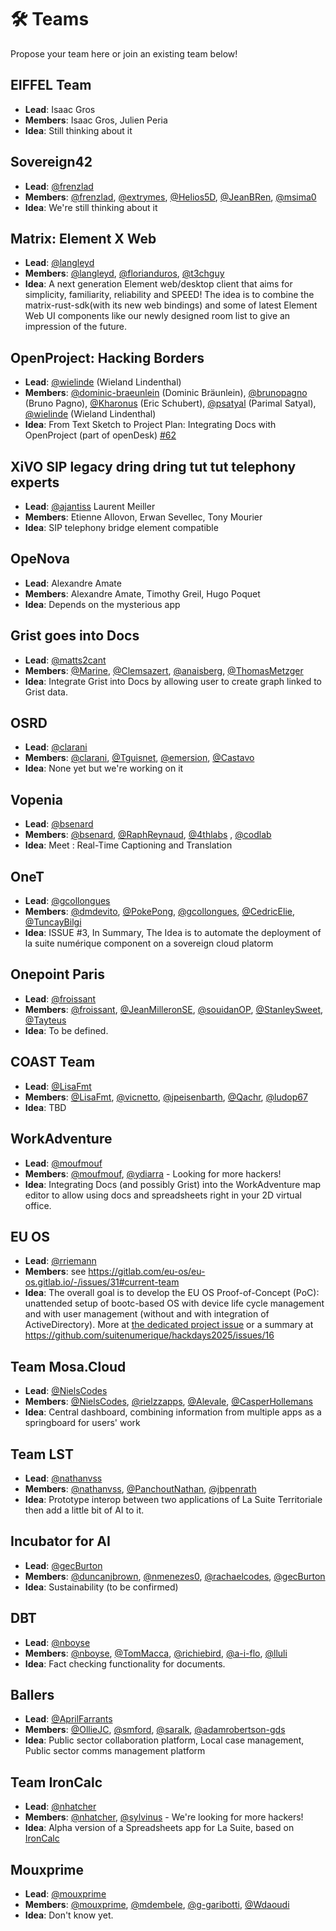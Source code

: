 # 🛠 Teams

Propose your team here or join an existing team below!

## EIFFEL Team

- **Lead**: Isaac Gros
- **Members**: Isaac Gros, Julien Peria  
- **Idea**: Still thinking about it

## Sovereign42

- **Lead**: [@frenzlad](https://github.com/frenzlad)
- **Members**: [@frenzlad](https://github.com/frenzlad), [@extrymes](https://github.com/extrymes), [@Helios5D](https://github.com/Helios5D), [@JeanBRen](https://github.com/JeanBRen), [@msima0](https://github.com/msima0)
- **Idea**: We're still thinking about it

## Matrix: Element X Web

- **Lead**: [@langleyd](https://github.com/langleyd)
- **Members**: [@langleyd](https://github.com/langleyd), [@florianduros](https://github.com/florianduros), [@t3chguy](https://github.com/t3chguy)
- **Idea**: A next generation Element web/desktop client that aims for simplicity, familiarity, reliability and SPEED! The idea is to combine the matrix-rust-sdk(with its new web bindings) and some of latest Element Web UI components like our newly designed room list to give an impression of the future.

## OpenProject: Hacking Borders

- **Lead**: [@wielinde](https://github.com/wielinde) (Wieland Lindenthal)
- **Members**: [@dominic-braeunlein](https://github.com/dominic-braeunlein) (Dominic Bräunlein), [@brunopagno](https://github.com/brunopagno) (Bruno Pagno), [@Kharonus](https://github.com/Kharonus) (Eric Schubert), [@psatyal](https://github.com/psatyal) (Parimal Satyal), [@wielinde](https://github.com/wielinde) (Wieland Lindenthal)
- **Idea**: From Text Sketch to Project Plan: Integrating Docs with OpenProject (part of openDesk) [#62](https://github.com/johnsmithsuitenumerique/hackdays2025/issues/62)

## XiVO SIP legacy dring dring tut tut telephony experts

- **Lead**: [@ajantiss](https://github.com/ajantiss) Laurent Meiller
- **Members**: Etienne Allovon, Erwan Sevellec, Tony Mourier
- **Idea**: SIP telephony bridge element compatible

## OpeNova

- **Lead**: Alexandre Amate
- **Members**: Alexandre Amate, Timothy Greil, Hugo Poquet
- **Idea**: Depends on the mysterious app

## Grist goes into Docs

- **Lead**: [@matts2cant](https://github.com/matts2cant)
- **Members**: [@Marine](https://github.com/Marine), [@Clemsazert](https://github.com/Clemsazert), [@anaisberg](https://github.com/anaisberg), [@ThomasMetzger](https://github.com/ThomasMetzger)
- **Idea**: Integrate Grist into Docs by allowing user to create graph linked to Grist data.

## OSRD

- **Lead**: [@clarani](https://github.com/clarani)
- **Members**: [@clarani](https://github.com/clarani), [@Tguisnet](https://github.com/Tguisnet), [@emersion](https://github.com/emersion), [@Castavo](https://github.com/Castavo) 
- **Idea**: None yet but we're working on it

## Vopenia

- **Lead**: [@bsenard](https://github.com/bsenard)
- **Members**: [@bsenard](https://github.com/bsenard), [@RaphReynaud](https://github.com/RaphReynaud), [@4thlabs](https://github.com/4thlabs)  , [@codlab](https://github.com/codlab)
- **Idea**: Meet : Real-Time Captioning and Translation 

## OneT

- **Lead**: [@gcollongues](https://github.com/gcollongues) 
- **Members**: [@dmdevito](https://github.com/dmdevito), [@PokePong](https://github.com/PokePong), [@gcollongues](https://github.com/gcollongues), [@CedricElie](https://github.com/CedricElie), [@TuncayBilgi](https://github.com/TuncayBilgi) 
- **Idea**: ISSUE #3, In Summary, The Idea is to automate the deployment of la suite numérique component on a sovereign cloud platorm

## Onepoint Paris

- **Lead**: [@froissant](https://github.com/froissant)
- **Members**: [@froissant](https://github.com/froissant), [@JeanMilleronSE](https://github.com/JeanMilleronSE), [@souidanOP](https://github.com/souidanOP), [@StanleySweet](https://github.com/StanleySweet), [@Tayteus](https://github.com/Tayteus)
- **Idea**: To be defined.

## COAST Team

- **Lead**: [@LisaFmt](https://github.com/lisafmt)
- **Members**: [@LisaFmt](https://github.com/lisafmt), [@vicnetto](https://github.com/vicnetto), [@jpeisenbarth](https://github.com/jpeisenbarth), [@Qachr](https://github.com/Qachr), [@ludop67](https://github.com/ludop67)
- **Idea**: TBD

## WorkAdventure

- **Lead**: [@moufmouf](https://github.com/moufmouf)
- **Members**: [@moufmouf](https://github.com/moufmouf), [@ydiarra](https://github.com/ydiarra) - Looking for more hackers!
- **Idea**: Integrating Docs (and possibly Grist) into the WorkAdventure map editor to allow using docs and spreadsheets right in your 2D virtual office.

## EU OS

- **Lead**: [@rriemann](https://github.com/rriemann)
- **Members**: see https://gitlab.com/eu-os/eu-os.gitlab.io/-/issues/31#current-team
- **Idea**: The overall goal is to develop the EU OS Proof-of-Concept (PoC): unattended setup of bootc-based OS with device life cycle management and with user management (without and with integration of ActiveDirectory). More at [the dedicated project issue](https://gitlab.com/eu-os/eu-os.gitlab.io/-/issues/31#current-team) or a summary at https://github.com/suitenumerique/hackdays2025/issues/16

## Team Mosa.Cloud
- **Lead**: [@NielsCodes](https://github.com/NielsCodes)
- **Members**: [@NielsCodes](https://github.com/NielsCodes), [@rielzzapps](https://github.com/rielzzapps), [@Alevale](https://github.com/Alevale), [@CasperHollemans](https://github.com/CasperHollemans)
- **Idea**: Central dashboard, combining information from multiple apps as a springboard for users' work

## Team LST

- **Lead**: [@nathanvss](https://github.com/nathanvss)
- **Members**: [@nathanvss](https://github.com/nathanvss), [@PanchoutNathan](https://github.com/PanchoutNathan), [@jbpenrath](https://github.com/jbpenrath)  
- **Idea**: Prototype interop between two applications of La Suite Territoriale then add a little bit of AI to it.

## Incubator for AI

- **Lead**: [@gecBurton](https://github.com/gecBurton)
- **Members**: [@duncanjbrown](https://github.com/duncanjbrown), [@nmenezes0](https://github.com/nmenezes0), [@rachaelcodes](https://github.com/rachaelcodes), [@gecBurton](https://github.com/gecBurton)
- **Idea**: Sustainability (to be confirmed)

## DBT

- **Lead**: [@nboyse](https://github.com/nboyse)
- **Members**: [@nboyse](https://github.com/nboyse), [@TomMacca](https://github.com/TomMacca), [@richiebird](https://github.com/richiebird), [@a-i-flo](https://github.com/a-i-flo), [@lluli](https://github.com/lluli)
- **Idea**: Fact checking functionality for documents.

## Ballers 

- **Lead**: [@AprilFarrants](https://github.com/AprilFarrants)
- **Members**: [@OllieJC](https://github.com/OllieJC), [@smford](https://github.com/smford), [@saralk](https://github.com/saralk), [@adamrobertson-gds](https://github.com/adamrobertson-gds)
- **Idea**: Public sector collaboration platform, Local case management, Public sector comms management platform 

## Team IronCalc

- **Lead**: [@nhatcher](https://github.com/nhatcher)
- **Members**: [@nhatcher](https://github.com/nhatcher), [@sylvinus](https://github.com/sylvinus) - We're looking for more hackers!
- **Idea**: Alpha version of a Spreadsheets app for La Suite, based on [IronCalc](https://www.ironcalc.com/)

## Mouxprime

- **Lead**: [@mouxprime](https://github.com/mouxprime)
- **Members**: [@mouxprime](https://github.com/mouxprime), [@mdembele](https://github.com/mdembele), [@g-garibotti](https://github.com/g-garibotti), [@Wdaoudi](https://github.com/Wdaoudi)
- **Idea**: Don't know yet.

